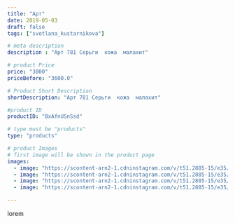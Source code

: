 ```yaml
---
title: "Арт"
date: 2019-05-03
draft: false
tags: ["svetlana_kustarnikova"]

# meta description
description : "Арт 781 Серьги  кожа  малахит"

# product Price
price: "3000"
priceBefore: "3600.0"

# Product Short Description
shortDescription: "Арт 781 Серьги  кожа  малахит"

#product ID
productID: "BxAfnUSnSsd"

# type must be "products"
type: "products"

# product Images
# first image will be shown in the product page
images:
  - image: "https://scontent-arn2-1.cdninstagram.com/v/t51.2885-15/e35/59204042_175239060136803_449655813056437261_n.jpg?_nc_ht=scontent-arn2-1.cdninstagram.com&_nc_cat=103&_nc_ohc=-uV-l5AG05wAX--vx75&se=8&tp=1&oh=31536aa61804dfc1ca79c7d78d6251f8&oe=605FA0CA&ig_cache_key=MjAzNTc2NjA2MTU3NzQ0Mzc3Mw%3D%3D.2"
  - image: "https://scontent-arn2-1.cdninstagram.com/v/t51.2885-15/e35/58410793_307386230159991_7672903960340798117_n.jpg?_nc_ht=scontent-arn2-1.cdninstagram.com&_nc_cat=103&_nc_ohc=LxzO_PZCCQUAX_TRFmN&tp=1&oh=0e1ab9cc2256727ce8bb6b0c7a5bbd23&oe=605F8911&ig_cache_key=MjAzNTc2NjA2MTYwMjYyMDk0NQ%3D%3D.2"
  - image: "https://scontent-arn2-1.cdninstagram.com/v/t51.2885-15/e35/57393331_428994911235270_634641518635658358_n.jpg?_nc_ht=scontent-arn2-1.cdninstagram.com&_nc_cat=106&_nc_ohc=d6h7suquSjEAX_M9RXj&tp=1&oh=68117cd0bbbea730ed386d962589680a&oe=606153BD&ig_cache_key=MjAzNTc2NjA2MTU5NDExOTc0OA%3D%3D.2"
  - image: "https://scontent-arn2-1.cdninstagram.com/v/t51.2885-15/e35/57175026_678056239289836_3195847675718957265_n.jpg?_nc_ht=scontent-arn2-1.cdninstagram.com&_nc_cat=104&_nc_ohc=Ll5Rx5qx6HMAX9PgMYW&tp=1&oh=3b050131c30fe06dcfb1906aecd10498&oe=605E4CF2&ig_cache_key=MjAzNTc2NjA2MTU5NDE4MzAwMw%3D%3D.2"

---
```

lorem
